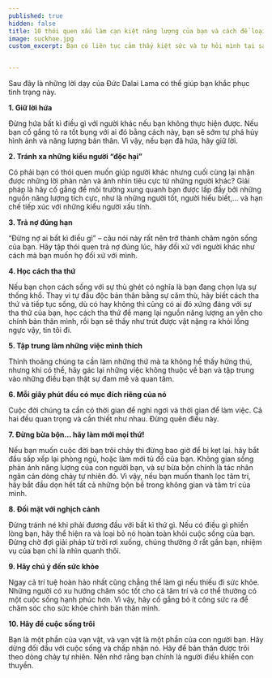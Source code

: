 ```yaml
---
published: true
hidden: false
title: 10 thói quen xấu làm cạn kiệt năng lượng của bạn và cách để loại bỏ chúng
image: suckhoe.jpg
custom_excerpt: Bạn có liên tục cảm thấy kiệt sức và tự hỏi mình tại sao? Lý do là bạn đang giữ những thói quen xấu dần làm cạn kiệt năng lượng của mình.


---
```


Sau đây là những lời dạy của Đức Dalai Lama có thể giúp bạn khắc phục tình trạng này.

**1. Giữ lời hứa**

Đừng hứa bất kì điều gì với người khác nếu bạn không thực hiện được. Nếu bạn cố gắng tỏ ra tốt bụng với ai đó bằng cách này, bạn sẽ sớm tự phá hủy hình ảnh và năng lượng bản thân. Vì vậy, nếu bạn đã hứa, hãy giữ lời.

**2. Tránh xa những kiểu người “độc hại”**

Có phải bạn có thói quen muốn giúp người khác nhưng cuối cùng lại nhận được những lời phàn nàn và ánh nhìn tiêu cực từ những người khác? Giải pháp là hãy cố gắng để môi trường xung quanh bạn được lấp đầy bởi những nguồn năng lượng tích cực, như là những người tốt, người hiểu biết,… và hạn chế tiếp xúc với những kiểu người xấu tính.

**3. Trả nợ đúng hạn**

 “Đừng nợ ai bất kì điều gì” – câu nói này rất nên trở thành châm ngôn sống của bạn. Hãy tập thói quen trả nợ đúng lúc, hãy đối xử với người khác như cách mà bạn muốn họ đối xử với mình.

**4. Học cách tha thứ**

Nếu bạn chọn cách sống với sự thù ghét có nghĩa là bạn đang chọn lựa sự thống khổ. Thay vì tự đầu độc bản thân bằng sự căm thù, hãy biết cách tha thứ và tiếp tục sống, dù có hay không thì cũng có ai đó xứng đáng với sự tha thứ của bạn, học cách tha thứ để mang lại nguồn năng lượng an yên cho chính bản thân mình, rồi bạn sẽ thấy như trút được vật nặng ra khỏi lồng ngực vậy, tin tôi đi.

**5. Tập trung làm những việc mình thích**

Thỉnh thoảng chúng ta cần làm những thứ mà ta không hề thấy hứng thú, nhưng khi có thể, hãy gác lại những việc không thuộc về bạn và tập trung vào những điều bạn thật sự đam mê và quan tâm.

**6. Mỗi giây phút đều có mục đích riêng của nó**

Cuộc đời chúng ta cần có thời gian để nghỉ ngơi và thời gian để làm việc. Cả hai đều quan trọng và cần thiết như nhau. Đừng quên điều này.

**7. Đừng bừa bộn… hãy làm mới mọi thứ!**

Nếu bạn muốn cuộc đời bạn trôi chảy thì đừng bao giờ để bị kẹt lại. hãy bắt đầu sắp xếp lại phòng ngủ, hoặc làm mới tủ đồ của bạn. Không gian sống phản ánh năng lượng của con người bạn, và sự bừa bộn chính là tác nhân ngăn cản dòng chảy tự nhiên đó. Vì vậy, nếu bạn muốn thanh lọc tâm trí, hãy bắt đầu dọn hết tất cả những bộn bề trong không gian và tâm trí của mình.

**8. Đối mặt với nghịch cảnh**

Đừng tránh né khi phải đương đầu với bất kì thứ gì. Nếu có điều gì phiền lòng bạn, hãy thể hiện ra và loại bỏ nó hoàn toàn khỏi cuộc sống của bạn. Đừng chờ đợi giải pháp từ trời rơi xuống, chúng thường ở rất gần bạn, nhiệm vụ của bạn chỉ là nhìn quanh thôi.

**9. Hãy chú ý đến sức khỏe**

Ngay cả trí tuệ hoàn hảo nhất cũng chẳng thể làm gì nếu thiếu đi sức khỏe. Những người có xu hướng chăm sóc tốt cho cả tâm trí và cơ thể thường có một cuộc sống hạnh phúc hơn. Vì vậy, hãy cố gắng bỏ ít công sức ra để chăm sóc cho sức khỏe chính bản thân mình.

**10. Hãy để cuộc sống trôi**

Bạn là một phần của vạn vật, và vạn vật là một phần của con người bạn. Hãy dừng đối đầu với cuộc sống và chấp nhận nó. Hãy để bản thân được trôi theo dòng chảy tự nhiên. Nên nhớ rằng bạn chính là người điều khiển con thuyền.